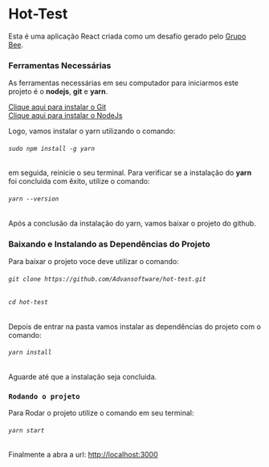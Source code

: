 # Hot-Test

Esta é uma aplicação React criada como um desafio gerado pelo [Grupo Bee](https://beeleads.com.br/).

### Ferramentas Necessárias
As ferramentas necessárias em seu computador para iniciarmos este projeto é o **nodejs**, **git** e **yarn**.

[Clique aqui para instalar o Git](https://git-scm.com/)<br/>
[Clique aqui para instalar o NodeJs](https://nodejs.org/en/download/)

Logo, vamos instalar o yarn utilizando o comando:

###### `sudo npm install -g yarn`

em seguida, reinicie o seu terminal.
Para verificar se a instalação do **yarn** foi concluida com êxito, utilize o comando:

###### `yarn --version`

Após a conclusão da instalação do yarn, vamos baixar o projeto do github.

### Baixando e Instalando as Dependências do Projeto
Para baixar o projeto voce deve utilizar o comando:
 
###### `git clone https://github.com/Advansoftware/hot-test.git`

###### `cd hot-test`

Depois de entrar na pasta vamos instalar as dependências do projeto com o comando:

###### `yarn install`

Aguarde até que a instalação seja concluida.

### `Rodando o projeto`

Para Rodar o projeto utilize o comando em seu terminal:

###### `yarn start`

Finalmente a abra a url: [http://localhost:3000](http://localhost:3000)


